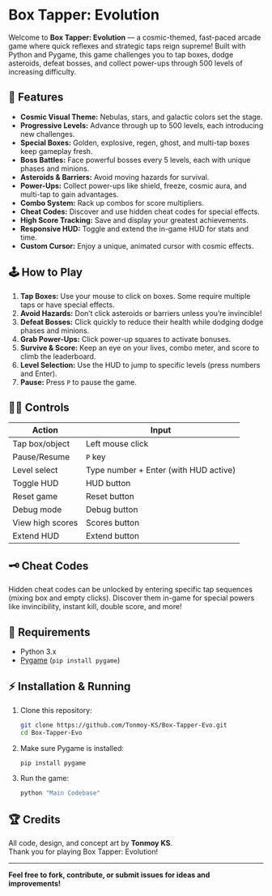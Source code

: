 # Box Tapper: Evolution

Welcome to **Box Tapper: Evolution** — a cosmic-themed, fast-paced arcade game where quick reflexes and strategic taps reign supreme! Built with Python and Pygame, this game challenges you to tap boxes, dodge asteroids, defeat bosses, and collect power-ups through 500 levels of increasing difficulty.

## 🚀 Features

- **Cosmic Visual Theme:** Nebulas, stars, and galactic colors set the stage.
- **Progressive Levels:** Advance through up to 500 levels, each introducing new challenges.
- **Special Boxes:** Golden, explosive, regen, ghost, and multi-tap boxes keep gameplay fresh.
- **Boss Battles:** Face powerful bosses every 5 levels, each with unique phases and minions.
- **Asteroids & Barriers:** Avoid moving hazards for survival.
- **Power-Ups:** Collect power-ups like shield, freeze, cosmic aura, and multi-tap to gain advantages.
- **Combo System:** Rack up combos for score multipliers.
- **Cheat Codes:** Discover and use hidden cheat codes for special effects.
- **High Score Tracking:** Save and display your greatest achievements.
- **Responsive HUD:** Toggle and extend the in-game HUD for stats and time.
- **Custom Cursor:** Enjoy a unique, animated cursor with cosmic effects.

## 🕹️ How to Play

1. **Tap Boxes:** Use your mouse to click on boxes. Some require multiple taps or have special effects.
2. **Avoid Hazards:** Don’t click asteroids or barriers unless you’re invincible!
3. **Defeat Bosses:** Click quickly to reduce their health while dodging dodge phases and minions.
4. **Grab Power-Ups:** Click power-up squares to activate bonuses.
5. **Survive & Score:** Keep an eye on your lives, combo meter, and score to climb the leaderboard.
6. **Level Selection:** Use the HUD to jump to specific levels (press numbers and Enter).
7. **Pause:** Press `P` to pause the game.

## 🧑‍💻 Controls

| Action           | Input                |
|------------------|---------------------|
| Tap box/object   | Left mouse click     |
| Pause/Resume     | `P` key              |
| Level select     | Type number + Enter (with HUD active) |
| Toggle HUD       | HUD button           |
| Reset game       | Reset button         |
| Debug mode       | Debug button         |
| View high scores | Scores button        |
| Extend HUD       | Extend button        |

## 🗝️ Cheat Codes

Hidden cheat codes can be unlocked by entering specific tap sequences (mixing box and empty clicks). Discover them in-game for special powers like invincibility, instant kill, double score, and more!

## 🐍 Requirements

- Python 3.x
- [Pygame](https://www.pygame.org/) (`pip install pygame`)

## ⚡ Installation & Running

1. Clone this repository:
   ```bash
   git clone https://github.com/Tonmoy-KS/Box-Tapper-Evo.git
   cd Box-Tapper-Evo
   ```
2. Make sure Pygame is installed:
   ```bash
   pip install pygame
   ```
3. Run the game:
   ```bash
   python "Main Codebase"
   ```

## 🏆 Credits

All code, design, and concept art by **Tonmoy KS**.  
Thank you for playing Box Tapper: Evolution!

---

**Feel free to fork, contribute, or submit issues for ideas and improvements!**